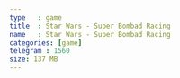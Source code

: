 ```yaml
---
type   : game
title  : Star Wars - Super Bombad Racing
name   : Star Wars - Super Bombad Racing
categories: [game]
telegram : 1560
size: 137 MB
---
```



